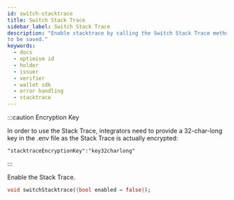 ```yaml
---
id: switch-stacktrace
title: Switch Stack Trace
sidebar_label: Switch Stack Trace
description: "Enable stacktrace by calling the Switch Stack Trace method, which will allow the stacktrace
to be saved."
keywords:
  - docs
  - optimism id
  - holder
  - issuer
  - verifier
  - wallet sdk
  - error handling
  - stacktrace
---
```


:::caution Encryption Key

In order to use the Stack Trace, integrators need to provide a 32-char-long key in the .env file as the Stack Trace is actually encrypted:

```
"stacktraceEncryptionKey":"key32charlong"
```

:::

Enable the Stack Trace.

```dart
void switchStacktrace({bool enabled = false});
```
